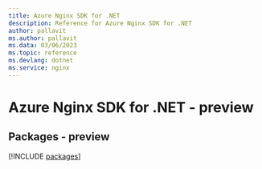 ```yaml
---
title: Azure Nginx SDK for .NET
description: Reference for Azure Nginx SDK for .NET
author: pallavit
ms.author: pallavit
ms.data: 03/06/2023
ms.topic: reference
ms.devlang: dotnet
ms.service: nginx
---
```

# Azure Nginx SDK for .NET - preview
## Packages - preview
[!INCLUDE [packages](nginx-index.md)]
